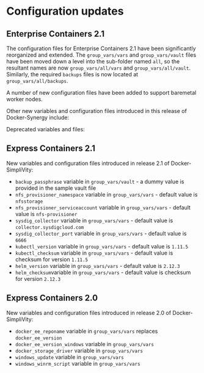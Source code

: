 # Configuration updates


## Enterprise Containers 2.1

The configuration files for Enterprise Containers 2.1 have been significantly reorganized and extended.
The `group_vars/vars` and `group_vars/vault` files have been moved down a level into the sub-folder named 
`all`, so the resultant names are now `group_vars/all/vars` and `group_vars/all/vault`. Similarly, the required `backups` files is now located at `group_vars/all/backups`.

A number of new configuration files have been added to support baremetal worker nodes.



Other new variables and configuration files introduced in this release of Docker-Synergy include:



Deprecated variables and files:





## Express Containers 2.1

New variables and configuration files introduced in release 2.1 of Docker-SimpliVity:

- `backup_passphrase` variable in `group_vars/vault` - a dummy value is provided in the sample vault file   
- `nfs_provisioner_namespace` variable in `group_vars/vars` - default value is `nfsstorage`
- `nfs_provisioner_serviceaccount` variable in `group_vars/vars` - default value is `nfs-provisioner`
- `sysdig_collector` variable in `group_vars/vars` - default value is `collector.sysdigcloud.com`
- `sysdig_collector_port` variable in `group_vars/vars` - default value is `6666`
- `kubectl_version` variable in `group_vars/vars` - default value is `1.11.5`
- `kubectl_checksum` variable in `group_vars/vars` - default value is checksum for version `1.11.5`
- `helm_version` variable in `group_vars/vars` - default value is `2.12.3`
- `helm_checksum`variable in `group_vars/vars` - default value is checksum for version `2.12.3`

## Express Containers 2.0

New variables and configuration files introduced in release 2.0 of Docker-SimpliVity:

-   `docker_ee_reponame` variable in `group_vars/vars` replaces `docker_ee_version` 
-   `docker_ee_version_windows` variable in `group_vars/vars` 
-   `docker_storage_driver` variable in `group_vars/vars` 
-   `windows_update` variable in `group_vars/vars` 
-   `windows_winrm_script` variable in `group_vars/vars` 

